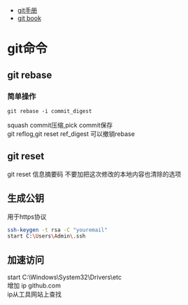 - [git手册](https://git-scm.com/docs)
- [git book](https://git-scm.com/book/en/v2)
# git命令
## git rebase
### 简单操作
```
git rebase -i commit_digest
```
squash commit压缩,pick commit保存</br>
git reflog,git reset ref_digest 可以撤销rebase </br>
## git reset
git reset 信息摘要码
不要加把这次修改的本地内容也清除的选项
## 生成公钥
用于https协议
```sh
ssh-keygen -t rsa -C "youremail"
start C:\Users\Admin\.ssh
```
## 加速访问
start C:\Windows\System32\Drivers\etc</br>
增加 ip github.com</br>
ip从工具网站上查找</br>
